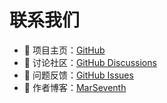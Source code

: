 # 联系我们

- 📧 项目主页：[GitHub](https://github.com/MarSeventh/CloudFlare-ImgBed)
- 💬 讨论社区：[GitHub Discussions](https://github.com/MarSeventh/CloudFlare-ImgBed/discussions)
- 🐛 问题反馈：[GitHub Issues](https://github.com/MarSeventh/CloudFlare-ImgBed/issues)
- 📝 作者博客：[MarSeventh](https://sanyue.site)